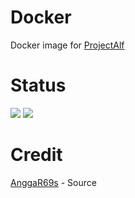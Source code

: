 # Docker
Docker image for [ProjectAlf](https://github.com/alfianandaa/ProjectAlf)

# Status
<a href="https://github.com/alfianandaa/Docker/actions?query=Docker+build"> <img src="https://img.shields.io/github/workflow/status/alfianandaa/Docker/Docker%20Build/master?color=brightgreen&label=Docker%20build&logo=github%20actions&logoColor=brightgreen&style=for-the-badge" /></a>
<a href="https://hub.docker.com/r/alfianandaa/alf/tags"> <img src="https://img.shields.io/docker/v/alfianandaa/alf/groovy?label=docker%20version&logo=docker&style=for-the-badge" /></a>

# Credit
[AnggaR69s](https://github.com/AnggaR96s) - Source

